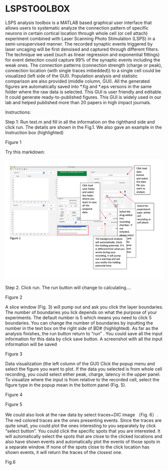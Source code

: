 # LSPSTOOLBOX
LSPS analysis toolbox is a MATLAB based graphical user interface that allows users to systematic analyze the connection pattern of specific neurons in certain cortical location through whole cell (or cell attach) experiment combined with Laser Scanning Photo Stimulation (LSPS) in a semi-unsupervised manner. The recorded synaptic events triggered by laser uncaging will be first denoised and captured through different filters.  The technique we used (such as linear regression and exponential fittings) for event detection could capture 99% of the synaptic events including the weak ones. The connection patterns (connection strength (charge or peak), connection location (with single traces imbedded)) to a single cell could be visualized (left side of the GUI).  Population analysis and statistic comparison are also provided (middle column, GUI). All the generated figures are automatically saved into  *.fig and *.eps versons in the same folder where the raw data is selected. This GUI is user friendly and editable. It could generate ready-to-published figures. This GUI is widely used in our lab and helped published more than 20 papers in high impact journals. 

Instructions:

Step 1: Run test.m and fill in all the information on the righthand side and click run. The details are shown in the Fig.1. We also gave an example in the Instruction box (highlighted)

 
Figure 1

Try this markdown:

![alt text](Fig1.png)





Step 2. Click run. The run button will change to calculating.... 
 
Figure 2

A slice window (Fig. 3) will pump out and ask you click the layer boundaries. The number of boundaries you lick depends on what the purpose of your experiments. The default number is 5 which means you need to click 5 boundaries. You can change the number of boundaries by inputting the number in the text box on the right side of BD# (highlighted). As far as the analysis finishes, the run button return to “run” . You could save all the input information for this data by click save button. A screenshot with all the input information will be saved 
 
Figure 3

Data visualization (the left column of the GUI)
Click the popup menu and select the figure you want to plot. If the data you selected is from whole cell recording, you could select either peak, charge, latency in the upper panel. To visualize where the input is from relative to the recorded cell, select the figure type in the popup mean in the bottom panel (Fig. 5). 
 
Figure 4
 
Figure 5

We could also look at the raw data by select traces+DIC image （Fig. 6）. The red colored traces are the ones presenting events. Since the traces are quite small, you could plot the ones interesting to you separately by click “select button”. You could click the specific spots that you are interested. It will automatically select the spots that are close to the clicked locations and also have shown events and automatically plot the events of those spots in a separate window. If none of the spots close to the click location has shown events, it will return the traces of the closest one.  


 
Fig.6

